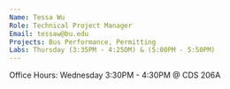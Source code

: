 ```yaml
---
Name: Tessa Wu
Role: Technical Project Manager
Email: tessaw@bu.edu
Projects: Bus Performance, Permitting
Labs: Thursday (3:35PM - 4:25OM) & (5:00PM - 5:50PM)
---
```


Office Hours: Wednesday 3:30PM - 4:30PM @ CDS 206A
